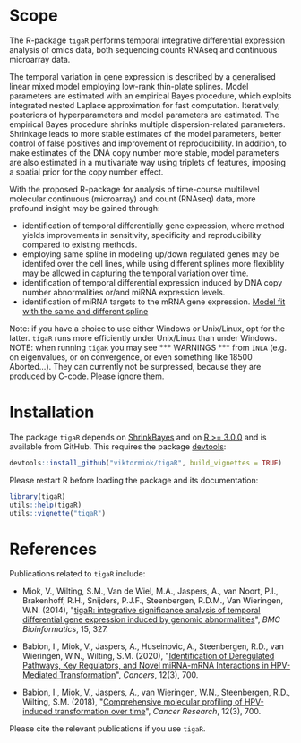 # Scope

The R-package `tigaR` performs temporal integrative differential expression analysis of omics data, both sequencing counts RNAseq and continuous microarray data.

The temporal variation in gene expression is described by a generalised linear mixed model employing low-rank thin-plate splines. Model parameters are estimated with an empirical Bayes procedure, which exploits integrated nested Laplace approximation for fast computation. Iteratively, posteriors of hyperparameters and model parameters are estimated. The empirical Bayes procedure shrinks multiple dispersion-related parameters. Shrinkage leads to more stable estimates of the model parameters, better control of false positives and improvement of reproducibility. In addition, to make estimates of the DNA copy number more stable, model parameters are also estimated in a multivariate way using triplets of features, imposing a spatial prior for the copy number effect.

With the proposed R-package for analysis of time-course multilevel molecular continuous (microarray) and count (RNAseq) data, more profound insight may be gained through:
 - identification of temporal differentially gene expression, where method yields improvements in sensitivity, specificity and reproducibility compared to existing methods.
 - employing same spline in modeling up/down regulated genes may be identifed over the cell lines, while using different splines more flexiblity may be allowed in capturing the temporal variation over time.
 - identification of temporal differential expression induced by DNA copy number abnormalities or/and miRNA expression levels.
 - identification of miRNA targets to the mRNA gene expression.
[Model fit with the same and different spline](https://user-images.githubusercontent.com/22052679/148564343-38e60761-cb5e-4e1d-966a-77e541a7d1e1.png)

Note: if you have a choice to use either Windows or Unix/Linux, opt for the latter. `tigaR` runs more efficiently under Unix/Linux than under Windows. NOTE:  when running `tigaR` you may see *** WARNINGS ***  from `INLA` (e.g. on eigenvalues, or on convergence, or even something like 18500 Aborted...). They can currently not be surpressed, because they are produced by C-code. Please ignore them. 

# Installation

The package `tigaR` depends on [ShrinkBayes](https://github.com/markvdwiel/ShrinkBayes) and on [R >= 3.0.0](https://cran.r-project.org/) and is available from GitHub. This requires the package [devtools](https://cran.r-project.org/web/packages/devtools/index.html):

``` r
devtools::install_github("viktormiok/tigaR", build_vignettes = TRUE)
```

Please restart R before loading the package and its documentation:

``` r
library(tigaR)
utils::help(tigaR)
utils::vignette("tigaR")
```

# References

Publications related to `tigaR` include:

- Miok, V., Wilting, S.M., Van de Wiel, M.A., Jaspers, A., van Noort, P.I., Brakenhoff, R.H., Snijders, P.J.F., Steenbergen, R.D.M., Van Wieringen, W.N. (2014), "[tigaR: integrative significance analysis of temporal differential gene expression induced by genomic abnormalities](https://doi.org/10.1186/1471-2105-15-327)", *BMC Bioinformatics*, 15, 327.

- Babion, I., Miok, V., Jaspers, A., Huseinovic, A., Steenbergen, R.D., van Wieringen, W.N., Wilting, S.M. (2020), "[Identification of Deregulated Pathways, Key Regulators, and Novel miRNA-mRNA Interactions in HPV-Mediated Transformation](https://doi.org/10.3390/cancers12030700)", *Cancers*, 12(3), 700.

- Babion, I., Miok, V., Jaspers, A., van Wieringen, W.N., Steenbergen, R.D., Wilting, S.M. (2018), "[Comprehensive molecular profiling of HPV-induced transformation over time](https://cancerres.aacrjournals.org/content/78/13_Supplement/5059.short)", *Cancer Research*, 12(3), 700. 


Please cite the relevant publications if you use `tigaR`.

